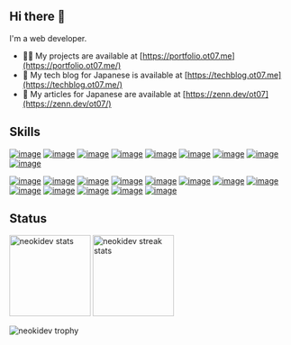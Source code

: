 <h2 align="left">Hi there 👋</h3>

I'm a web developer.

- 👨‍💻 My projects are available at [https://portfolio.ot07.me](https://portfolio.ot07.me/)
- 🔧 My tech blog for Japanese is available at [https://techblog.ot07.me](https://techblog.ot07.me/)
- 📝 My articles for Japanese are available at [https://zenn.dev/ot07](https://zenn.dev/ot07/)

<h2 align="left">Skills</h2>

[![image](https://skillicons.dev/icons?i=ts)](https://www.typescriptlang.org/)
[![image](https://skillicons.dev/icons?i=js)](https://en.wikipedia.org/wiki/JavaScript)
[![image](https://skillicons.dev/icons?i=html)](https://en.wikipedia.org/wiki/HTML)
[![image](https://skillicons.dev/icons?i=css)](https://en.wikipedia.org/wiki/CSS)
[![image](https://skillicons.dev/icons?i=go)](https://go.dev/)
[![image](https://skillicons.dev/icons?i=php)](https://www.php.net/)
[![image](https://skillicons.dev/icons?i=rust)](https://www.rust-lang.org/)
[![image](https://skillicons.dev/icons?i=py)](https://www.python.org/)
[![image](https://skillicons.dev/icons?i=astro)](https://astro.build/)

[![image](https://skillicons.dev/icons?i=react)](https://react.dev/)
[![image](https://skillicons.dev/icons?i=nextjs)](https://nextjs.org/)
[![image](https://skillicons.dev/icons?i=redux)](https://redux.js.org/)
[![image](https://skillicons.dev/icons?i=tailwind)](https://tailwindcss.com/)
[![image](https://skillicons.dev/icons?i=jest)](https://jestjs.io/)
[![image](https://skillicons.dev/icons?i=vite)](https://vitejs.dev/)
[![image](https://skillicons.dev/icons?i=laravel)](https://laravel.com/)
[![image](https://skillicons.dev/icons?i=wasm)](https://en.wikipedia.org/wiki/WebAssembly)
[![image](https://skillicons.dev/icons?i=nodejs)](https://nodejs.org/)
[![image](https://skillicons.dev/icons?i=bun)](https://bun.sh/)
[![image](https://skillicons.dev/icons?i=docker)](https://www.docker.com/)
[![image](https://skillicons.dev/icons?i=vscode)](https://code.visualstudio.com/)
[![image](https://skillicons.dev/icons?i=neovim)](https://neovim.io/)

<h2 align="left">Status</h2>

<p align="left">
  <img height="144rem" src="https://github-readme-stats.vercel.app/api/top-langs?username=neokidev&layout=compact" alt="neokidev stats" />
  <img height="144rem" src="https://github-readme-streak-stats.herokuapp.com/?user=neokidev" alt="neokidev streak stats" />
</p>

<p align="left">
  <img src="https://github-profile-trophy.vercel.app/?username=neokidev&amp;margin-w=5&amp;margin-h=5" alt="neokidev trophy" style="max-width: 100%;">
</p>
